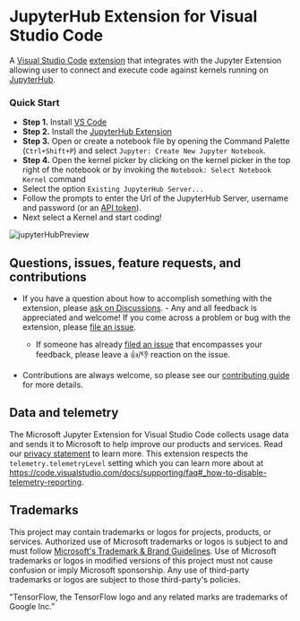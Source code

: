# JupyterHub Extension for Visual Studio Code

A [Visual Studio Code](https://code.visualstudio.com/) [extension](https://marketplace.visualstudio.com/items?itemName=ms-toolsai.jupyter) that integrates with the Jupyter Extension allowing user to connect and execute code against kernels running on [JupyterHub](https://jupyter.org/hub).

### Quick Start
-   **Step 1.** Install [VS Code](https://code.visualstudio.com/)
-   **Step 2.** Install the [JupyterHub Extension](https://marketplace.visualstudio.com/items?itemName=ms-toolsai.vscode-tensorboard)
-   **Step 3.** Open or create a notebook file by opening the Command Palette (`Ctrl+Shift+P`) and select `Jupyter: Create New Jupyter Notebook`.
-   **Step 4.** Open the kernel picker by clicking on the kernel picker in the top right of the notebook or by invoking the `Notebook: Select Notebook Kernel` command
-   Select the option `Existing JupyterHub Server...`
-   Follow the prompts to enter the Url of the JupyterHub Server, username and password (or an [API token](https://github.com/microsoft/vscode-vscode-tensorboard/wiki/Logging-in-with-Username-and-API-token)).
-   Next select a Kernel and start coding!

![jupyterHubPreview](https://github.com/microsoft/vscode-vscode-tensorboard/assets/1948812/0fadd80c-3455-4408-8be9-8c6441809654)

## Questions, issues, feature requests, and contributions

-   If you have a question about how to accomplish something with the extension, please [ask on Discussions](https://github.com/microsoft/vscode-jupyter/discussions). -   Any and all feedback is appreciated and welcome! If you come across a problem or bug with the extension, please [file an issue](https://github.com/microsoft/vscode-vscode-tensorboard/issues/new).
    -   If someone has already [filed an issue](https://github.com/Microsoft/vscode-vscode-tensorboard/issues) that encompasses your feedback, please leave a 👍/👎 reaction on the issue.

-   Contributions are always welcome, so please see our [contributing guide](https://github.com/Microsoft/vscode-tensorboard/blob/main/CONTRIBUTING.md) for more details.

## Data and telemetry

The Microsoft Jupyter Extension for Visual Studio Code collects usage data and sends it to Microsoft to help improve our products and services. Read our [privacy statement](https://privacy.microsoft.com/privacystatement) to learn more. This extension respects the `telemetry.telemetryLevel` setting which you can learn more about at https://code.visualstudio.com/docs/supporting/faq#_how-to-disable-telemetry-reporting.

## Trademarks

This project may contain trademarks or logos for projects, products, or services. Authorized use of Microsoft
trademarks or logos is subject to and must follow
[Microsoft's Trademark & Brand Guidelines](https://www.microsoft.com/en-us/legal/intellectualproperty/trademarks/usage/general).
Use of Microsoft trademarks or logos in modified versions of this project must not cause confusion or imply Microsoft sponsorship.
Any use of third-party trademarks or logos are subject to those third-party's policies.

"TensorFlow, the TensorFlow logo and any related
marks are trademarks of Google Inc.”
